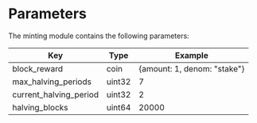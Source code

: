 <!--
order: 4
-->

# Parameters

The minting module contains the following parameters:

| Key                    | Type   | Example                     |
|------------------------|--------|-----------------------------|
| block_reward           | coin   | {amount: 1, denom: "stake"} |
| max_halving_periods    | uint32 | 7                           |
| current_halving_period | uint32 | 2                           |
| halving_blocks         | uint64 | 20000                       |
